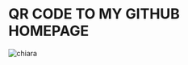 # QR CODE TO MY GITHUB HOMEPAGE
![chiara](https://github.com/cdasilvasantos/is373DockerTown/assets/124280836/61bb15ed-fe48-4cc9-953f-282dc874b902)
